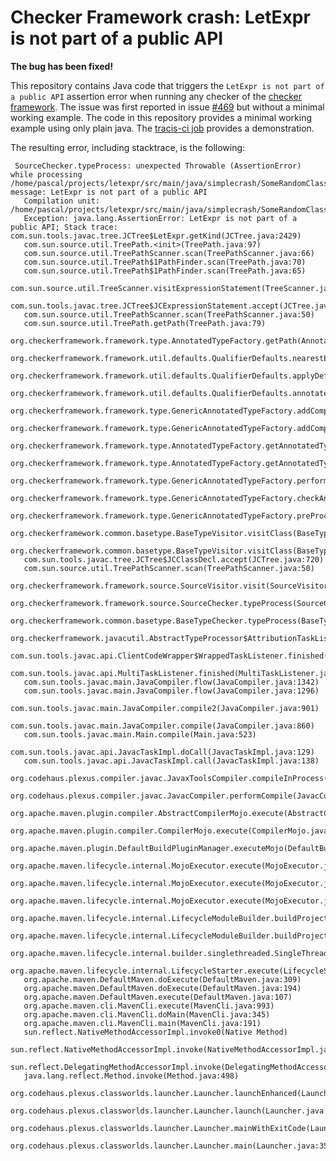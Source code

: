 Checker Framework crash: LetExpr is not part of a public API
============================================================

**The bug has been fixed!**

This repository contains Java code that triggers the `LetExpr is not part of a public API` assertion error when running
any checker of the [checker framework](https://checkerframework.org/). The issue was first reported in issue
[#469](https://github.com/typetools/checker-framework/issues/469) but without a minimal working example. The code in this
repository provides a minimal working example using only plain java. The [tracis-ci job](https://travis-ci.org/pSub/checker-framework-letexpr-crash)
provides a demonstration. 

The resulting error, including stacktrace, is the following:


     SourceChecker.typeProcess: unexpected Throwable (AssertionError) while processing /home/pascal/projects/letexpr/src/main/java/simplecrash/SomeRandomClass.java; message: LetExpr is not part of a public API
       Compilation unit: /home/pascal/projects/letexpr/src/main/java/simplecrash/SomeRandomClass.java
       Exception: java.lang.AssertionError: LetExpr is not part of a public API; Stack trace: com.sun.tools.javac.tree.JCTree$LetExpr.getKind(JCTree.java:2429)
       com.sun.source.util.TreePath.<init>(TreePath.java:97)
       com.sun.source.util.TreePathScanner.scan(TreePathScanner.java:66)
       com.sun.source.util.TreePath$1PathFinder.scan(TreePath.java:70)
       com.sun.source.util.TreePath$1PathFinder.scan(TreePath.java:65)
       com.sun.source.util.TreeScanner.visitExpressionStatement(TreeScanner.java:243)
       com.sun.tools.javac.tree.JCTree$JCExpressionStatement.accept(JCTree.java:1302)
       com.sun.source.util.TreePathScanner.scan(TreePathScanner.java:50)
       com.sun.source.util.TreePath.getPath(TreePath.java:79)
       org.checkerframework.framework.type.AnnotatedTypeFactory.getPath(AnnotatedTypeFactory.java:2819)
       org.checkerframework.framework.util.defaults.QualifierDefaults.nearestEnclosingExceptLocal(QualifierDefaults.java:386)
       org.checkerframework.framework.util.defaults.QualifierDefaults.applyDefaults(QualifierDefaults.java:473)
       org.checkerframework.framework.util.defaults.QualifierDefaults.annotate(QualifierDefaults.java:372)
       org.checkerframework.framework.type.GenericAnnotatedTypeFactory.addComputedTypeAnnotations(GenericAnnotatedTypeFactory.java:1391)
       org.checkerframework.framework.type.GenericAnnotatedTypeFactory.addComputedTypeAnnotations(GenericAnnotatedTypeFactory.java:1375)
       org.checkerframework.framework.type.AnnotatedTypeFactory.getAnnotatedType(AnnotatedTypeFactory.java:995)
       org.checkerframework.framework.type.AnnotatedTypeFactory.getAnnotatedType(AnnotatedTypeFactory.java:2364)
       org.checkerframework.framework.type.GenericAnnotatedTypeFactory.performFlowAnalysis(GenericAnnotatedTypeFactory.java:954)
       org.checkerframework.framework.type.GenericAnnotatedTypeFactory.checkAndPerformFlowAnalysis(GenericAnnotatedTypeFactory.java:1422)
       org.checkerframework.framework.type.GenericAnnotatedTypeFactory.preProcessClassTree(GenericAnnotatedTypeFactory.java:247)
       org.checkerframework.common.basetype.BaseTypeVisitor.visitClass(BaseTypeVisitor.java:295)
       org.checkerframework.common.basetype.BaseTypeVisitor.visitClass(BaseTypeVisitor.java:166)
       com.sun.tools.javac.tree.JCTree$JCClassDecl.accept(JCTree.java:720)
       com.sun.source.util.TreePathScanner.scan(TreePathScanner.java:50)
       org.checkerframework.framework.source.SourceVisitor.visit(SourceVisitor.java:66)
       org.checkerframework.framework.source.SourceChecker.typeProcess(SourceChecker.java:967)
       org.checkerframework.common.basetype.BaseTypeChecker.typeProcess(BaseTypeChecker.java:502)
       org.checkerframework.javacutil.AbstractTypeProcessor$AttributionTaskListener.finished(AbstractTypeProcessor.java:185)
       com.sun.tools.javac.api.ClientCodeWrapper$WrappedTaskListener.finished(ClientCodeWrapper.java:681)
       com.sun.tools.javac.api.MultiTaskListener.finished(MultiTaskListener.java:111)
       com.sun.tools.javac.main.JavaCompiler.flow(JavaCompiler.java:1342)
       com.sun.tools.javac.main.JavaCompiler.flow(JavaCompiler.java:1296)
       com.sun.tools.javac.main.JavaCompiler.compile2(JavaCompiler.java:901)
       com.sun.tools.javac.main.JavaCompiler.compile(JavaCompiler.java:860)
       com.sun.tools.javac.main.Main.compile(Main.java:523)
       com.sun.tools.javac.api.JavacTaskImpl.doCall(JavacTaskImpl.java:129)
       com.sun.tools.javac.api.JavacTaskImpl.call(JavacTaskImpl.java:138)
       org.codehaus.plexus.compiler.javac.JavaxToolsCompiler.compileInProcess(JavaxToolsCompiler.java:126)
       org.codehaus.plexus.compiler.javac.JavacCompiler.performCompile(JavacCompiler.java:174)
       org.apache.maven.plugin.compiler.AbstractCompilerMojo.execute(AbstractCompilerMojo.java:1075)
       org.apache.maven.plugin.compiler.CompilerMojo.execute(CompilerMojo.java:168)
       org.apache.maven.plugin.DefaultBuildPluginManager.executeMojo(DefaultBuildPluginManager.java:134)
       org.apache.maven.lifecycle.internal.MojoExecutor.execute(MojoExecutor.java:208)
       org.apache.maven.lifecycle.internal.MojoExecutor.execute(MojoExecutor.java:154)
       org.apache.maven.lifecycle.internal.MojoExecutor.execute(MojoExecutor.java:146)
       org.apache.maven.lifecycle.internal.LifecycleModuleBuilder.buildProject(LifecycleModuleBuilder.java:117)
       org.apache.maven.lifecycle.internal.LifecycleModuleBuilder.buildProject(LifecycleModuleBuilder.java:81)
       org.apache.maven.lifecycle.internal.builder.singlethreaded.SingleThreadedBuilder.build(SingleThreadedBuilder.java:51)
       org.apache.maven.lifecycle.internal.LifecycleStarter.execute(LifecycleStarter.java:128)
       org.apache.maven.DefaultMaven.doExecute(DefaultMaven.java:309)
       org.apache.maven.DefaultMaven.doExecute(DefaultMaven.java:194)
       org.apache.maven.DefaultMaven.execute(DefaultMaven.java:107)
       org.apache.maven.cli.MavenCli.execute(MavenCli.java:993)
       org.apache.maven.cli.MavenCli.doMain(MavenCli.java:345)
       org.apache.maven.cli.MavenCli.main(MavenCli.java:191)
       sun.reflect.NativeMethodAccessorImpl.invoke0(Native Method)
       sun.reflect.NativeMethodAccessorImpl.invoke(NativeMethodAccessorImpl.java:62)
       sun.reflect.DelegatingMethodAccessorImpl.invoke(DelegatingMethodAccessorImpl.java:43)
       java.lang.reflect.Method.invoke(Method.java:498)
       org.codehaus.plexus.classworlds.launcher.Launcher.launchEnhanced(Launcher.java:289)
       org.codehaus.plexus.classworlds.launcher.Launcher.launch(Launcher.java:229)
       org.codehaus.plexus.classworlds.launcher.Launcher.mainWithExitCode(Launcher.java:415)
       org.codehaus.plexus.classworlds.launcher.Launcher.main(Launcher.java:356)
